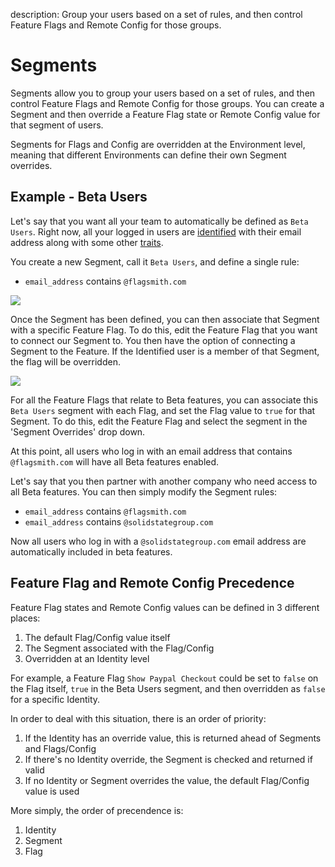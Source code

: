 description: Group your users based on a set of rules, and then control Feature Flags and Remote Config for those groups.

# Segments

Segments allow you to group your users based on a set of rules, and then control Feature Flags and Remote Config for those groups. You can create a Segment and then override a Feature Flag state or Remote Config value for that segment of users.

Segments for Flags and Config are overridden at the Environment level, meaning that different Environments can define their own Segment overrides.

## Example - Beta Users

Let's say that you want all your team to automatically be defined as ```Beta Users```. Right now, all your logged in users are [identified](/managing-identities/) with their email address along with some other [traits](/managing-identities/#identity-traits).

You create a new Segment, call it ```Beta Users```, and define a single rule:

- ```email_address``` contains ```@flagsmith.com```

<img src="/images/edit-segment.png"/>

Once the Segment has been defined, you can then associate that Segment with a specific Feature Flag. To do this, edit the Feature Flag that you want to connect our Segment to. You then have the option of connecting a Segment to the Feature. If the Identified user is a member of that Segment, the flag will be overridden.

<img src="/images/edit-feature-with-segment.png"/>

For all the Feature Flags that relate to Beta features, you can associate this ```Beta Users``` segment with each Flag, and set the Flag value to ```true``` for that Segment. To do this, edit the Feature Flag and select the segment in the 'Segment Overrides' drop down.

At this point, all users who log in with an email address that contains ```@flagsmith.com``` will have all Beta features enabled.

Let's say that you then partner with another company who need access to all Beta features. You can then simply modify the Segment rules:

- ```email_address``` contains ```@flagsmith.com```
- ```email_address``` contains ```@solidstategroup.com```

Now all users who log in with a ```@solidstategroup.com``` email address are automatically included in beta features.

## Feature Flag and Remote Config Precedence

Feature Flag states and Remote Config values can be defined in 3 different places:

1. The default Flag/Config value itself
2. The Segment associated with the Flag/Config
3. Overridden at an Identity level

For example, a Feature Flag ```Show Paypal Checkout``` could be set to ```false``` on the Flag itself, ```true``` in the Beta Users segment, and then overridden as ```false``` for a specific Identity.

In order to deal with this situation, there is an order of priority:

1. If the Identity has an override value, this is returned ahead of Segments and Flags/Config
2. If there's no Identity override, the Segment is checked and returned if valid
3. If no Identity or Segment overrides the value, the default Flag/Config value is used

More simply, the order of precendence is:

1. Identity
2. Segment
3. Flag
